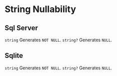 # String Nullability
## Sql Server
`string` Generates `NOT NULL`.
`string?` Generates `NULL`.
## Sqlite
`string` Generates `NOT NULL`.
`string?` Generates `NULL`.
